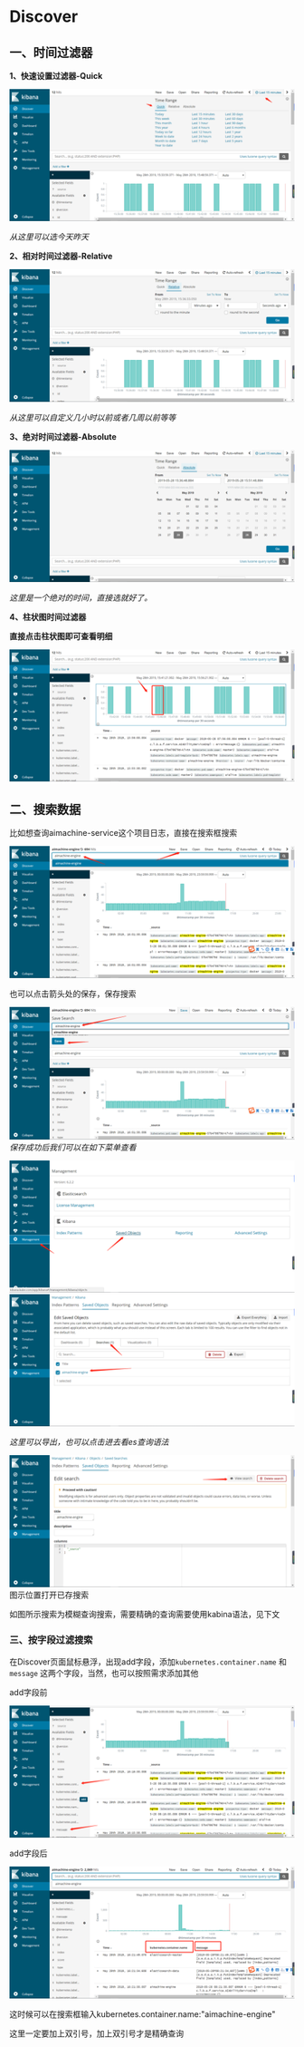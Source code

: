 # Discover

## 一、时间过滤器

**1、快速设置过滤器-Quick**

![avatar](https://raw.githubusercontent.com/chenjie222/elk_filebeat_kafka/master/image/001.png)

*从这里可以选今天昨天*

**2、相对时间过滤器-Relative** 

![avatar](https://raw.githubusercontent.com/chenjie222/elk_filebeat_kafka/master/image/002.png)



*从这里可以自定义几小时以前或者几周以前等等* 



**3、绝对时间过滤器-Absolute** 

![avatar](https://raw.githubusercontent.com/chenjie222/elk_filebeat_kafka/master/image/003.png)

*这里是一个绝对的时间，直接选就好了。* 

**4、柱状图时间过滤器** 

**直接点击柱状图即可查看明细** 

![avatar](https://raw.githubusercontent.com/chenjie222/elk_filebeat_kafka/master/image/004.png)

## 二、搜索数据

比如想查询aimachine-service这个项目日志，直接在搜索框搜索

![avatar](https://raw.githubusercontent.com/chenjie222/elk_filebeat_kafka/master/image/005.png)

也可以点击箭头处的保存，保存搜索

![avatar](https://raw.githubusercontent.com/chenjie222/elk_filebeat_kafka/master/image/006.png)*保存成功后我们可以在如下菜单查看* 

![avatar](https://raw.githubusercontent.com/chenjie222/elk_filebeat_kafka/master/image/007.png)![avatar](https://raw.githubusercontent.com/chenjie222/elk_filebeat_kafka/master/image/008.png)

*这里可以导出，也可以点击进去看es查询语法* 

![avatar](https://raw.githubusercontent.com/chenjie222/elk_filebeat_kafka/master/image/009.png)图示位置打开已存搜索

如图所示搜索为模糊查询搜索，需要精确的查询需要使用kabina语法，见下文

### 三、按字段过滤搜索

在Discover页面鼠标悬浮，出现add字段，添加`kubernetes.container.name` 和`message`  这两个字段，当然，也可以按照需求添加其他

add字段前

![avatar](https://raw.githubusercontent.com/chenjie222/elk_filebeat_kafka/master/image/010.png)

add字段后

![avatar](https://raw.githubusercontent.com/chenjie222/elk_filebeat_kafka/master/image/011.png) 

这时候可以在搜索框输入kubernetes.container.name:"aimachine-engine"

这里一定要加上双引号，加上双引号才是精确查询





